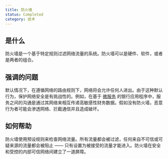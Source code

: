 ```yaml
---
title: 防火墙
status: Completed
category: 技术
---
```


## 是什么

防火墙是一个基于特定规则过滤网络流量的系统。防火墙可以是硬件、软件，或者是两者的组合。

## 强调的问题

默认情况下，在遵循网络的路由规则下，网络将会允许任何人进出。由于这种默认行为，保护网络安全是有挑战性的。例如，在基于 [微服务](/zh-cn/microservices/) 的银行应用程序中，服务之间的沟通是通过其网络来相互传递高敏感性财务数据。假如没有防火墙，恶意行为者可能会渗透网络、拦截通信并且造成破坏。

## 如何帮助

防火墙使用预设规则来检查网络流量。所有流量都会被过滤，任何来自不可信或可疑来源的流量都会被阻止 —— 只有设置为被接受的流量才能进入。防火墙在安全和受控的内部可信网络间建立了一道屏障。
